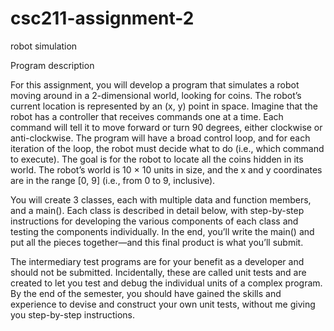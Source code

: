 # csc211-assignment-2
robot simulation

Program  description
 
For this assignment, you will develop a program that simulates a robot moving around in a 2-dimensional world, looking for coins. The robot’s current location is represented by an (x, y) point in space. Imagine that the robot has a controller that receives commands  one at a time. Each command will tell it to move forward or turn 90 degrees, either clockwise or anti-clockwise.  The program will have a broad control loop, and for each iteration of the loop, the robot must decide what to do (i.e., which command to execute). The goal is for the robot to locate all the coins hidden in its world. The robot’s world is 10 × 10 units in size, and the x and y coordinates are in the range [0, 9] (i.e., from 0 to 9, inclusive).
 
You will create 3 classes, each with multiple data and function members, and a main().  Each class is described in detail below, with step-by-step instructions for developing the various components of each class and testing the components individually. In the end, you’ll write the main()  and put all the pieces together—and  this final product is what you’ll submit.
 
The intermediary test programs are for your benefit as a developer and should not be submitted. Incidentally, these are called unit tests and are created to let you test and debug the individual units of a complex program. By the end of the semester, you should have gained the skills and experience to devise and construct your own unit tests, without me giving you step-by-step instructions.
 
